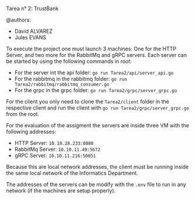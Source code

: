Tarea n° 2: TrustBank

@authors: 
 - David ALVAREZ
 - Jules EVANS

To execute the project one must launch 3 machines: One for the HTTP Server, and two more for the RabbitMq and gRPC servers. Each server can be started by using the following commands in root:
 - For the server int the api folder: `go run Tarea2/api/server_api.go`
 - For the rabbitmq in the rabbitmq folder: `go run Tarea2/rabbitmq/rabbitmq_consumer.go`
 - For the grpc in the grpc folder: `go run Tarea2/grpc/server_grpc.go`

For the client you only need to clone the `Tarea2/client` folder in the respective client and run the client with `go run Tarea2/grpc/server_grpc.go` from the root.

For the evaluation of the assigment the servers are inside three VM with the following addresses:
 - HTTP Server: `10.10.28.233:8080`
 - RabbitMq Server: `10.10.11.49:5672`
 - gRPC Server: `10.10.11.216:50051`

Because this are local network addresses, the client must be running inside the same local network of the Informatics Department.

The addresses of the servers can be modify with the `.env` file to run in any network (if the machines are setup properly).
